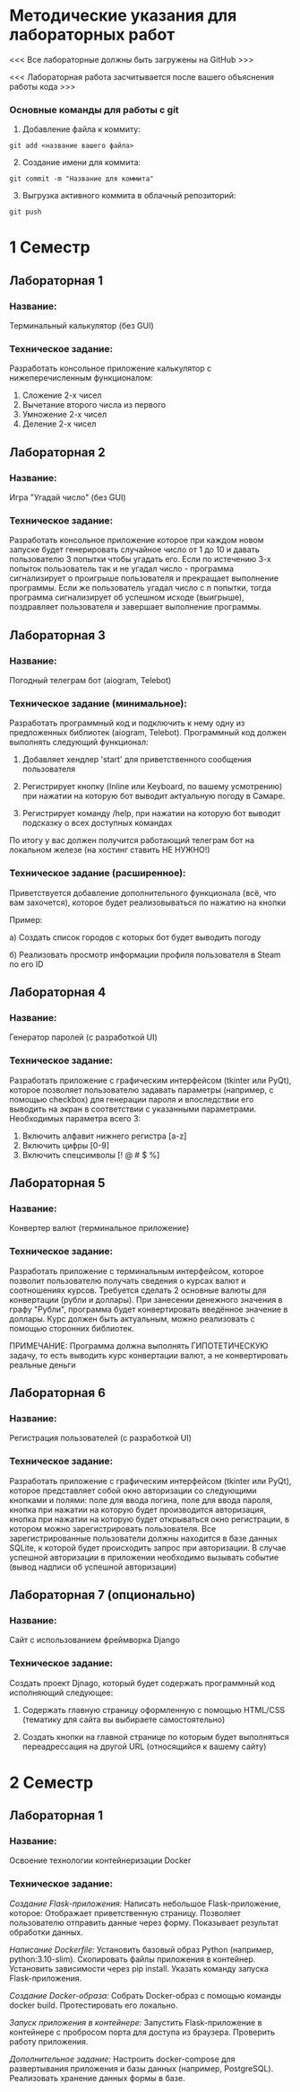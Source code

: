 # Методические указания для лабораторных работ
<<< Все лабораторные должны быть загружены на GitHub >>>

<<< Лабораторная работа засчитывается после вашего объяснения работы кода >>>

###  Основные команды для работы с git

1) Добавление файла к коммиту:

```
git add <название вашего файла>
```

2) Создание имени для коммита:

```
git commit -m "Название для коммита"
```
3) Выгрузка активного коммита в облачный репозиторий:

```
git push
```

# 1 Семестр
## Лабораторная 1
### Название:

Терминальный калькулятор (без GUI)

### Техническое задание:

Разработать консольное приложение калькулятор с нижеперечисленным функционалом:

1) Сложение 2-х чисел
2) Вычетание второго числа из первого
3) Умножение 2-х чисел
4) Деление 2-х чисел




## Лабораторная 2
### Название: 

Игра "Угадай число" (без GUI)

### Техническое задание:

Разработать консольное приложение которое при каждом новом запуске будет генерировать случайное число от 1 до 10 и давать пользователю 3 попытки чтобы угадать его. Если по истечению 3-х попыток пользователь так и не угадал число - программа сигнализирует о проигрыше пользователя и прекращает выполнение программы. Если же пользователь угадал число с n попытки, тогда программа сигнализирует об успешном исходе (выигрыше), поздравляет пользователя и завершает выполнение программы.




## Лабораторная 3
### Название: 
Погодный телеграм бот (aiogram, Telebot)

### Техническое задание (минимальное):

Разработать программный код и подключить к нему одну из предложенных библиотек (aiogram, Telebot). Программный код должен выполнять следующий функционал: 
 
1) Добавляет хендлер 'start' для приветственного сообщения пользователя

2) Регистрирует кнопку (Inline или Keyboard, по вашему усмотрению) при нажатии на которую бот выводит актуальную погоду в Самаре.

3) Регистрирует команду /help, при нажатии на которую бот выводит подсказку о всех доступных командах

По итогу у вас должен получится работающий телеграм бот на локальном железе (на хостинг ставить НЕ НУЖНО!)

### Техническое задание (расширенное):

Приветствуется добавление дополнительного функционала (всё, что вам захочется), которое будет реализовываться по нажатию на кнопки

Пример: 

а) Создать список городов с которых бот будет выводить погоду

б) Реализовать просмотр информации профиля пользователя в Steam по его ID




## Лабораторная 4
### Название:
Генератор паролей (с разработкой UI)

### Техническое задание:
Разработать приложение с графическим интерфейсом (tkinter или PyQt), которое позволяет пользователю задавать параметры (например, с помощью checkbox) для генерации пароля и впоследствии его выводить на экран в соответствии с указанными параметрами. Необходимых параметра всего 3:

1) Включить алфавит нижнего регистра [a-z]
2) Включить цифры [0-9]
3) Включить спецсимволы [! @ # $ %]


## Лабораторная 5
### Название:
Конвертер валют (терминальное приложение)

### Техническое задание:
Разработать приложение с терминальным интерфейсом, которое позволит пользователю получать сведения о курсах валют и соотношениях курсов. Требуется сделать 2 основные валюты для конвертации (рубли и доллары). При занесении денежного значения в графу "Рубли", программа будет конвертировать введённое значение в доллары. Курс должен быть актуальным, можно реализовать с помощью сторонних библиотек.

ПРИМЕЧАНИЕ: Программа должна выполнять ГИПОТЕТИЧЕСКУЮ задачу, то есть выводить курс конвертации валют, а не конвертировать реальные деньги


## Лабораторная 6
### Название:
Регистрация пользователей (с разработкой UI)

### Техническое задание:
Разработать приложение с графическим интерфейсом (tkinter или PyQt), которое представляет собой окно авторизации со следующими кнопками и полями: поле для ввода логина, поле для ввода пароля, кнопка при нажатии на которую будет производится авторизация, кнопка при нажатии на которую будет открываться окно регистрации, в котором можно зарегистрировать пользователя. Все зарегистрированные пользователи должны находится в базе данных SQLite, к которой будет происходить запрос при авторизации. В случае успешной авторизации в приложении необходимо вызывать событие (вывод надписи об успешной авторизации)

## Лабораторная 7 (опционально)
### Название:
Сайт с использованием фреймворка Django


### Техническое задание:
Создать проект Djnago, который будет содержать программный код исполняющий следующее:

1) Содержать главную страницу оформленную с помощью HTML/CSS (тематику для сайта вы выбираете самостоятельно)

2) Создать кнопки на главной странице по которым будет выполняться переадрессация на другой URL (относящийся к вашему сайту)



# 2 Семестр


## Лабораторная 1

### Название: 
Освоение технологии контейнеризации Docker

### Техническое задание:


*Создание Flask-приложения:*
        Написать небольшое Flask-приложение, которое:
            Отображает приветственную страницу.
            Позволяет пользователю отправить данные через форму.
            Показывает результат обработки данных.

*Написание Dockerfile:*
        Установить базовый образ Python (например, python:3.10-slim).
        Скопировать файлы приложения в контейнер.
        Установить зависимости через pip install.
        Указать команду запуска Flask-приложения.

*Создание Docker-образа:*
        Собрать Docker-образ с помощью команды docker build.
        Протестировать его локально.

*Запуск приложения в контейнере:*
        Запустить Flask-приложение в контейнере с пробросом порта для доступа из браузера.
        Проверить работу приложения.

*Дополнительное задание:*
        Настроить docker-compose для развертывания приложения и базы данных (например, PostgreSQL).
        Реализовать хранение данных формы в базе.

